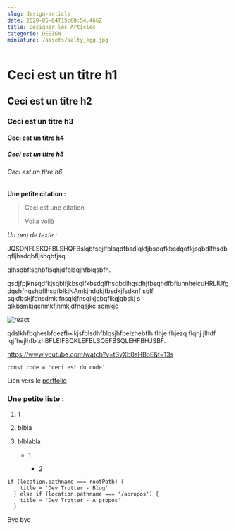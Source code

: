 ```yaml
---
slug: design-article
date: 2020-05-04T15:08:54.466Z
title: Designer les Articles
categorie: DESIGN
miniature: /assets/salty_egg.jpg
---
```

# Ceci est un titre h1

## Ceci est un titre h2

### Ceci est un titre h3

#### Ceci est un titre h4

##### Ceci est un titre h5

###### Ceci est un titre h6

**Une petite citation :**

> Ceci est une citation
>
> Voilà voilà

*Un peu de texte :* 

JQSDNFLSKQFBLSHQFBslqbfsqjlfblsqdfbsdlqkfjbsdqfkbsdqofkjsqbdlfhsdbqfljhsdqbfljshqbfjsq.

qlhsdbflsqhbflsqhjdfblsqjhfblqsbfh.

qsdjfpjknsqdfkjsqblfjkbsqlfkbsdqlfhsqbdlhqsdhjfbsqhdfbfiunnhelcuHRLIUfgdqshfnqshbflhsqfblkjNAmkjndqkjfbsdkjfsdknf sqlf sqkfbskjfdnsdmkjfnsqkjfnsqlkjgbqflkgjqbskj s qlkbsmkjqenmkfjnmkjdfnqsjkc sqmkjc 

![react](/assets/miniature.png "react")

qdslkhfbqhesbfqezfb<kjsfblsdhfblqsjhfbelzhebflh flhje fhjezq flqhj jlhdf lqjfhejlhfblzhBFLEIFBQKLEFBLSQEFBSQLEHFBHJSBF.

<https://www.youtube.com/watch?v=tSyXb0sHBoE&t=13s>

`const code = 'ceci est du code'`

Lien vers le [portfolio](https://www.ilanamzallag.com)

### Une petite liste :

1. 1
2. blbla
3. blblabla

   * 1

     * 2

```
if (location.pathname === rootPath) {
    title = 'Dev Trotter - Blog'
  } else if (location.pathname === '/apropos') {
    title = 'Dev Trotter - À propos'
  }
```

Bye bye

<bio sign='Remi'></bio>